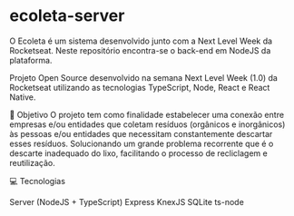 # ecoleta-server

O Ecoleta é um sistema desenvolvido junto com a Next Level Week da Rocketseat. Neste repositório encontra-se o back-end em NodeJS da plataforma.

Projeto Open Source desenvolvido na semana Next Level Week (1.0) da Rocketseat utilizando as tecnologias TypeScript, Node, React e React Native.

🚀 Objetivo
O projeto tem como finalidade estabelecer uma conexão entre empresas e/ou entidades que coletam resíduos (orgânicos e inorgânicos) às pessoas e/ou entidades que necessitam constantemente descartar esses resíduos. Solucionando um grande problema recorrente que é o descarte inadequado do lixo, facilitando o processo de recliclagem e reutilização.

💻 Tecnologias

Server (NodeJS + TypeScript)
Express
KnexJS
SQLite
ts-node

